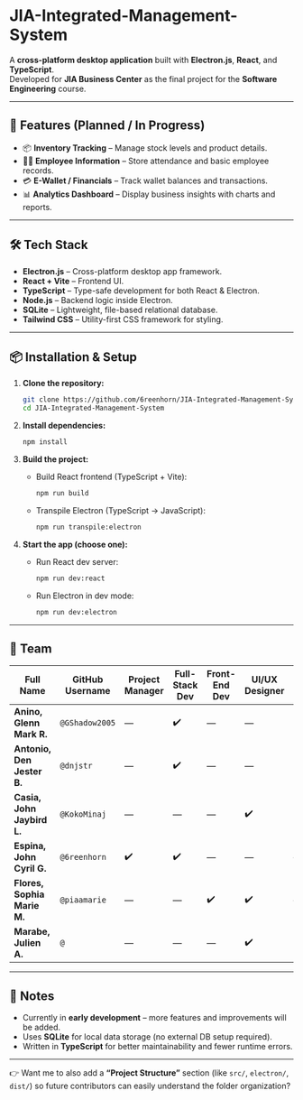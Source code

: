 # JIA-Integrated-Management-System

A **cross-platform desktop application** built with **Electron.js**, **React**, and **TypeScript**.  
Developed for **JIA Business Center** as the final project for the **Software Engineering** course.

---

## 🚀 Features (Planned / In Progress)

* 📦 **Inventory Tracking** – Manage stock levels and product details.
* 👨‍💼 **Employee Information** – Store attendance and basic employee records.
* 💳 **E-Wallet / Financials** – Track wallet balances and transactions.
* 📊 **Analytics Dashboard** – Display business insights with charts and reports.

---

## 🛠️ Tech Stack

* **Electron.js** – Cross-platform desktop app framework.
* **React + Vite** – Frontend UI.
* **TypeScript** – Type-safe development for both React & Electron.
* **Node.js** – Backend logic inside Electron.
* **SQLite** – Lightweight, file-based relational database.
* **Tailwind CSS** – Utility-first CSS framework for styling.

---

## 📦 Installation & Setup

1. **Clone the repository:**

   ```bash
   git clone https://github.com/6reenhorn/JIA-Integrated-Management-System.git
   cd JIA-Integrated-Management-System
   ```

2. **Install dependencies:**

   ```bash
   npm install
   ```

3. **Build the project:**

   * Build React frontend (TypeScript + Vite):

     ```bash
     npm run build
     ```
   * Transpile Electron (TypeScript → JavaScript):

     ```bash
     npm run transpile:electron
     ```

4. **Start the app (choose one):**

   * Run React dev server:

     ```bash
     npm run dev:react
     ```
   * Run Electron in dev mode:

     ```bash
     npm run dev:electron
     ```

---

## 👥 Team

| Full Name                   | GitHub Username | Project Manager | Full-Stack Dev | Front-End Dev | UI/UX Designer | QA | Documentation | Lead Role                       |
| --------------------------- | --------------- | --------------- | -------------- | ------------- | -------------- | -- | ------------- | ------------------------------- |
| **Anino, Glenn Mark R.**    | `@GShadow2005`             | —               | ✔️             | —             | —              | ✔️ | —             | Lead QA                         |
| **Antonio, Den Jester B.**  | `@dnjstr`             | —               | ✔️             | —             | —              | ✔️ | —             | —                               |
| **Casia, John Jaybird L.**  | `@KokoMinaj`             | —               | —              | —             | ✔️             | ✔️ | —             | —                               |
| **Espina, John Cyril G.**   | `@6reenhorn`    | ✔️              | ✔️             | —             | —              | —  | ✔️            | Lead Full-Stack / Documentation |
| **Flores, Sophia Marie M.** | `@piaamarie`             | —               | —              | ✔️            | ✔️             | —  | ✔️            | Lead UI/UX                      |
| **Marabe, Julien A.**       | `@`             | —               | —              | —             | ✔️             | ✔️ | —             | —                               |

---

## 📌 Notes

* Currently in **early development** – more features and improvements will be added.
* Uses **SQLite** for local data storage (no external DB setup required).
* Written in **TypeScript** for better maintainability and fewer runtime errors.

---

👉 Want me to also add a **“Project Structure”** section (like `src/`, `electron/`, `dist/`) so future contributors can easily understand the folder organization?
